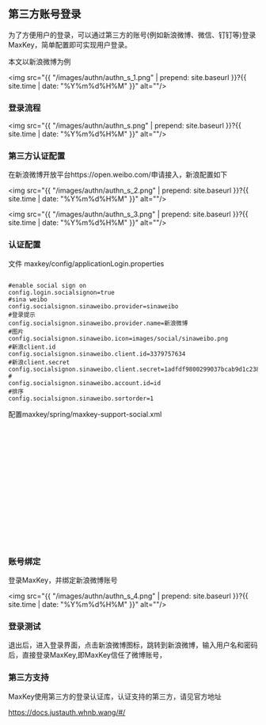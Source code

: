 <h2>第三方账号登录</h2>

为了方便用户的登录，可以通过第三方的账号(例如新浪微博、微信、钉钉等)登录MaxKey，简单配置即可实现用户登录。

本文以新浪微博为例

<img src="{{ "/images/authn/authn_s_1.png" | prepend: site.baseurl }}?{{ site.time | date: "%Y%m%d%H%M" }}"  alt=""/>

<h3>登录流程</h3>

<img src="{{ "/images/authn/authn_s.png" | prepend: site.baseurl }}?{{ site.time | date: "%Y%m%d%H%M" }}"  alt=""/>

<h3>第三方认证配置</h3>
在新浪微博开放平台https://open.weibo.com/申请接入，新浪配置如下

<img src="{{ "/images/authn/authn_s_2.png" | prepend: site.baseurl }}?{{ site.time | date: "%Y%m%d%H%M" }}"  alt=""/>

<img src="{{ "/images/authn/authn_s_3.png" | prepend: site.baseurl }}?{{ site.time | date: "%Y%m%d%H%M" }}"  alt=""/>

<h3>认证配置</h3>
文件
maxkey/config/applicationLogin.properties

<pre><code class="ini hljs">
#enable social sign on
config.login.socialsignon=true
#sina weibo
config.socialsignon.sinaweibo.provider=sinaweibo
#登录提示
config.socialsignon.sinaweibo.provider.name=新浪微博
#图片
config.socialsignon.sinaweibo.icon=images/social/sinaweibo.png
#新浪client.id
config.socialsignon.sinaweibo.client.id=3379757634
#新浪client.secret
config.socialsignon.sinaweibo.client.secret=1adfdf9800299037bcab9d1c238664ba
#
config.socialsignon.sinaweibo.account.id=id
#排序
config.socialsignon.sinaweibo.sortorder=1
</code></pre>

配置maxkey/spring/maxkey-support-social.xml

<pre><code class="xml hljs">
<bean id="socialSignOnWeibo" class="org.maxkey.authn.support.socialsignon.service.SocialSignOnProvider">
	<property name="provider" value="${config.socialsignon.sinaweibo.provider}"/>
	<property name="providerName" value="${config.socialsignon.sinaweibo.provider.name}"/>
	<property name="icon" value="${config.socialsignon.sinaweibo.icon}"/>
	<property name="clientId" value="${config.socialsignon.sinaweibo.client.id}"/>
	<property name="clientSecret" value="${config.socialsignon.sinaweibo.client.secret}"/>
	<property name="sortOrder" value="${config.socialsignon.sinaweibo.sortorder}"/>
</bean>

<bean id="socialSignOnProviderService" class="org.maxkey.authn.support.socialsignon.service.SocialSignOnProviderService">
	<property name="socialSignOnProviders" >
		<list>
			<ref bean="socialSignOnWeibo" />
		</list>
	</property>
</bean>
</code></pre>

<h3>账号绑定</h3>
登录MaxKey，并绑定新浪微博账号

<img src="{{ "/images/authn/authn_s_4.png" | prepend: site.baseurl }}?{{ site.time | date: "%Y%m%d%H%M" }}"  alt=""/>

<h3>登录测试</h3>

退出后，进入登录界面，点击新浪微博图标，跳转到新浪微博，输入用户名和密码后，直接登录MaxKey,即MaxKey信任了微博账号，


<h3>第三方支持</h3>
MaxKey使用第三方的登录认证库，认证支持的第三方，请见官方地址

https://docs.justauth.whnb.wang/#/